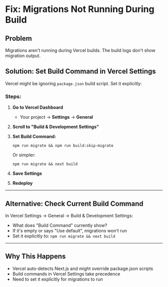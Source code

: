 # Fix: Migrations Not Running During Build

## Problem
Migrations aren't running during Vercel builds. The build logs don't show migration output.

## Solution: Set Build Command in Vercel Settings

Vercel might be ignoring `package.json` build script. Set it explicitly:

### Steps:

1. **Go to Vercel Dashboard**
   - Your project → **Settings** → **General**

2. **Scroll to "Build & Development Settings"**

3. **Set Build Command:**
   ```
   npm run migrate && npm run build:skip-migrate
   ```
   Or simpler:
   ```
   npm run migrate && next build
   ```

4. **Save Settings**

5. **Redeploy**

---

## Alternative: Check Current Build Command

In Vercel Settings → General → Build & Development Settings:

- What does "Build Command" currently show?
- If it's empty or says "Use default", migrations won't run
- Set it explicitly to: `npm run migrate && next build`

---

## Why This Happens

- Vercel auto-detects Next.js and might override package.json scripts
- Build commands in Vercel Settings take precedence
- Need to set it explicitly for migrations to run



